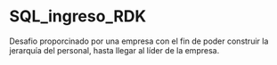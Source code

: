 # SQL_ingreso_RDK

Desafio proporcinado por una empresa con el fin de poder construir la jerarquía del personal, hasta llegar al líder de la empresa.
